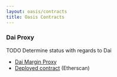 ```yaml
---
layout: oasis/contracts
title: Oasis Contracts
---
```


### Dai Proxy

TODO Determine status with regards to Dai

* [Dai Margin Proxy](https://github.com/makerdao/otc-dai-margin-proxy/blob/master/src/OtcDaiMarginProxy.sol)
* [Deployed contract]() (Etherscan)
